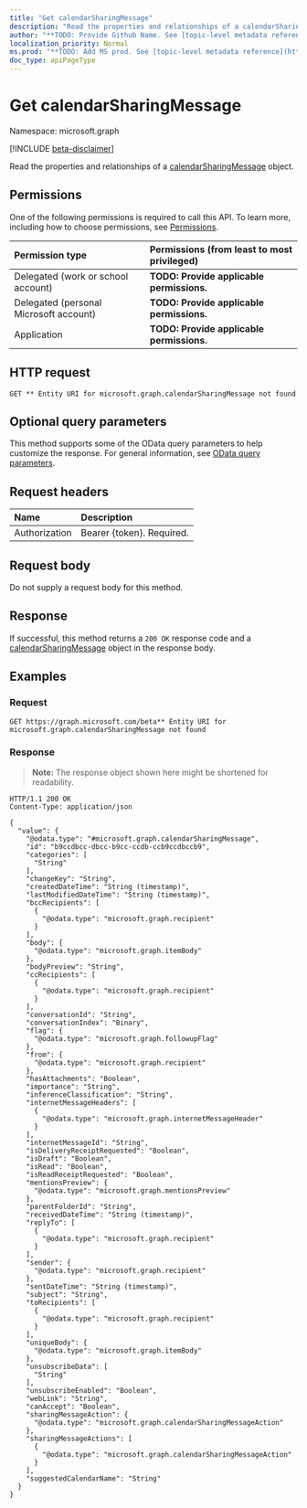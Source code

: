 ```yaml
---
title: "Get calendarSharingMessage"
description: "Read the properties and relationships of a calendarSharingMessage object."
author: "**TODO: Provide Github Name. See [topic-level metadata reference](https://msgo.azurewebsites.net/add/document/guidelines/metadata.html#topic-level-metadata)**"
localization_priority: Normal
ms.prod: "**TODO: Add MS prod. See [topic-level metadata reference](https://msgo.azurewebsites.net/add/document/guidelines/metadata.html#topic-level-metadata)**"
doc_type: apiPageType
---
```


# Get calendarSharingMessage
Namespace: microsoft.graph

[!INCLUDE [beta-disclaimer](../../includes/beta-disclaimer.md)]

Read the properties and relationships of a [calendarSharingMessage](../resources/calendarsharingmessage.md) object.

## Permissions
One of the following permissions is required to call this API. To learn more, including how to choose permissions, see [Permissions](/graph/permissions-reference).

|Permission type|Permissions (from least to most privileged)|
|:---|:---|
|Delegated (work or school account)|**TODO: Provide applicable permissions.**|
|Delegated (personal Microsoft account)|**TODO: Provide applicable permissions.**|
|Application|**TODO: Provide applicable permissions.**|

## HTTP request

<!-- {
  "blockType": "ignored"
}
-->
``` http
GET ** Entity URI for microsoft.graph.calendarSharingMessage not found
```

## Optional query parameters
This method supports some of the OData query parameters to help customize the response. For general information, see [OData query parameters](/graph/query-parameters).

## Request headers
|Name|Description|
|:---|:---|
|Authorization|Bearer {token}. Required.|

## Request body
Do not supply a request body for this method.

## Response

If successful, this method returns a `200 OK` response code and a [calendarSharingMessage](../resources/calendarsharingmessage.md) object in the response body.

## Examples

### Request
<!-- {
  "blockType": "request",
  "name": "get_calendarsharingmessage"
}
-->
``` http
GET https://graph.microsoft.com/beta** Entity URI for microsoft.graph.calendarSharingMessage not found
```


### Response
>**Note:** The response object shown here might be shortened for readability.
<!-- {
  "blockType": "response",
  "truncated": true,
  "@odata.type": "microsoft.graph.calendarSharingMessage"
}
-->
``` http
HTTP/1.1 200 OK
Content-Type: application/json

{
  "value": {
    "@odata.type": "#microsoft.graph.calendarSharingMessage",
    "id": "b9ccdbcc-dbcc-b9cc-ccdb-ccb9ccdbccb9",
    "categories": [
      "String"
    ],
    "changeKey": "String",
    "createdDateTime": "String (timestamp)",
    "lastModifiedDateTime": "String (timestamp)",
    "bccRecipients": [
      {
        "@odata.type": "microsoft.graph.recipient"
      }
    ],
    "body": {
      "@odata.type": "microsoft.graph.itemBody"
    },
    "bodyPreview": "String",
    "ccRecipients": [
      {
        "@odata.type": "microsoft.graph.recipient"
      }
    ],
    "conversationId": "String",
    "conversationIndex": "Binary",
    "flag": {
      "@odata.type": "microsoft.graph.followupFlag"
    },
    "from": {
      "@odata.type": "microsoft.graph.recipient"
    },
    "hasAttachments": "Boolean",
    "importance": "String",
    "inferenceClassification": "String",
    "internetMessageHeaders": [
      {
        "@odata.type": "microsoft.graph.internetMessageHeader"
      }
    ],
    "internetMessageId": "String",
    "isDeliveryReceiptRequested": "Boolean",
    "isDraft": "Boolean",
    "isRead": "Boolean",
    "isReadReceiptRequested": "Boolean",
    "mentionsPreview": {
      "@odata.type": "microsoft.graph.mentionsPreview"
    },
    "parentFolderId": "String",
    "receivedDateTime": "String (timestamp)",
    "replyTo": [
      {
        "@odata.type": "microsoft.graph.recipient"
      }
    ],
    "sender": {
      "@odata.type": "microsoft.graph.recipient"
    },
    "sentDateTime": "String (timestamp)",
    "subject": "String",
    "toRecipients": [
      {
        "@odata.type": "microsoft.graph.recipient"
      }
    ],
    "uniqueBody": {
      "@odata.type": "microsoft.graph.itemBody"
    },
    "unsubscribeData": [
      "String"
    ],
    "unsubscribeEnabled": "Boolean",
    "webLink": "String",
    "canAccept": "Boolean",
    "sharingMessageAction": {
      "@odata.type": "microsoft.graph.calendarSharingMessageAction"
    },
    "sharingMessageActions": [
      {
        "@odata.type": "microsoft.graph.calendarSharingMessageAction"
      }
    ],
    "suggestedCalendarName": "String"
  }
}
```

